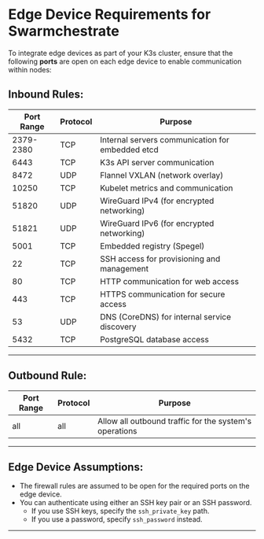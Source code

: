 
# Edge Device Requirements for Swarmchestrate

To integrate edge devices as part of your K3s cluster, ensure that the following **ports** are open on each edge device to enable communication within nodes:

## Inbound Rules:

| Port Range| Protocol| Purpose                                                     |
|-----------|---------|-------------------------------------------------------------|
| 2379-2380 | TCP     | Internal servers communication for embedded etcd            |
| 6443      | TCP     | K3s API server communication                                |
| 8472      | UDP     | Flannel VXLAN (network overlay)                             |
| 10250     | TCP     | Kubelet metrics and communication                           |
| 51820     | UDP     | WireGuard IPv4 (for encrypted networking)                   |
| 51821     | UDP     | WireGuard IPv6 (for encrypted networking)                   |
| 5001      | TCP     | Embedded registry (Spegel)                                  |
| 22        | TCP     | SSH access for provisioning and management                  |
| 80        | TCP     | HTTP communication for web access                           |
| 443       | TCP     | HTTPS communication for secure access                       |
| 53        | UDP     | DNS (CoreDNS) for internal service discovery                |
| 5432      | TCP     | PostgreSQL database access                                  |

---

## Outbound Rule:

| Port Range| Protocol | Purpose                                                |
|-----------|----------|--------------------------------------------------------|
| all       | all      | Allow all outbound traffic for the system's operations |

---

## Edge Device Assumptions:
- The firewall rules are assumed to be open for the required ports on the edge device.
- You can authenticate using either an SSH key pair or an SSH password.
  - If you use SSH keys, specify the `ssh_private_key` path.
  - If you use a password, specify `ssh_password` instead.

---